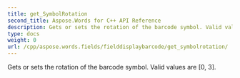 ```yaml
---
title: get_SymbolRotation
second_title: Aspose.Words for C++ API Reference
description: Gets or sets the rotation of the barcode symbol. Valid values are [0, 3]. 
type: docs
weight: 0
url: /cpp/aspose.words.fields/fielddisplaybarcode/get_symbolrotation/
---
```


Gets or sets the rotation of the barcode symbol. Valid values are [0, 3]. 

